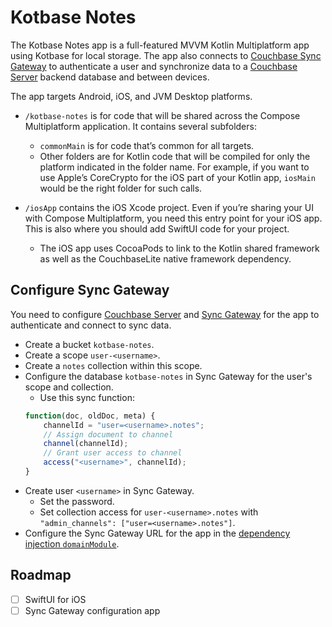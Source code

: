 # Kotbase Notes

The Kotbase Notes app is a full-featured MVVM Kotlin Multiplatform app using Kotbase for local storage. The app also
connects to [Couchbase Sync Gateway](https://www.couchbase.com/products/sync-gateway/) to authenticate a user and
synchronize data to a [Couchbase Server](https://www.couchbase.com/products/server/) backend database and between devices.

The app targets Android, iOS, and JVM Desktop platforms.

* `/kotbase-notes` is for code that will be shared across the Compose Multiplatform application.
  It contains several subfolders:
  - `commonMain` is for code that’s common for all targets.
  - Other folders are for Kotlin code that will be compiled for only the platform indicated in the folder name.
    For example, if you want to use Apple’s CoreCrypto for the iOS part of your Kotlin app,
    `iosMain` would be the right folder for such calls.

* `/iosApp` contains the iOS Xcode project. Even if you’re sharing your UI with Compose Multiplatform, you need this
  entry point for your iOS app. This is also where you should add SwiftUI code for your project.
  - The iOS app uses CocoaPods to link to the Kotlin shared framework as well as the CouchbaseLite native framework
    dependency.

## Configure Sync Gateway

You need to configure [Couchbase Server](
https://docs.couchbase.com/server/current/getting-started/do-a-quick-install.html) and [Sync Gateway](
https://docs.couchbase.com/sync-gateway/current/get-started-install.html) for the app to authenticate and connect to
sync data.

* Create a bucket `kotbase-notes`.
* Create a scope `user-<username>`.
* Create a `notes` collection within this scope.
* Configure the database `kotbase-notes` in Sync Gateway for the user's scope and collection.
    * Use this sync function:
    ```javascript
    function(doc, oldDoc, meta) {
        channelId = "user=<username>.notes";
        // Assign document to channel
        channel(channelId);
        // Grant user access to channel
        access("<username>", channelId);
    }
    ```
* Create user `<username>` in Sync Gateway.
    * Set the password.
    * Set collection access for `user-<username>.notes` with `"admin_channels": ["user=<username>.notes"]`.
* Configure the Sync Gateway URL for the app in the [dependency injection `domainModule`](
  https://github.com/jeffdgr8/kotbase/blob/main/examples/kotbase-notes/kotbase-notes/src/commonMain/kotlin/di/DomainModule.kt).

## Roadmap

* [ ] SwiftUI for iOS
* [ ] Sync Gateway configuration app
